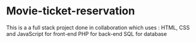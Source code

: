 # Movie-ticket-reservation
This is a a full stack project done in collaboration which uses :
HTML, CSS and JavaScript for front-end
PHP for back-end
SQL for database
